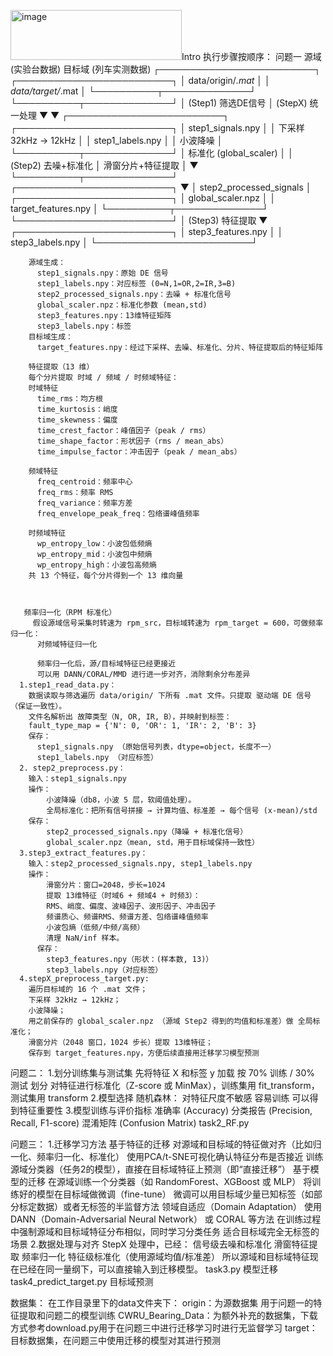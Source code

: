 <img width="274" height="80" alt="image" src="https://github.com/user-attachments/assets/6ff7e32c-fd76-4ebc-ba79-d04fa6a18165" />Intro
执行步骤按顺序：
问题一
              源域 (实验台数据)                         目标域 (列车实测数据)
        ┌─────────────────────────┐            ┌─────────────────────────┐
        │   data/origin/*.mat     │            │   data/target/*.mat     │
        └──────────┬──────────────┘            └──────────┬──────────────┘
                   │ (Step1) 筛选DE信号                        │ (StepX) 统一处理
                   ▼                                         ▼
        ┌─────────────────────────┐            ┌─────────────────────────┐
        │ step1_signals.npy       │            │   下采样 32kHz → 12kHz   │
        │ step1_labels.npy        │            │   小波降噪               │
        └──────────┬──────────────┘            │   标准化 (global_scaler) │
                   │ (Step2) 去噪+标准化        │  滑窗分片+特征提取        │
                   ▼                           └──────────┬──────────────┘
        ┌─────────────────────────┐                       ▼
        │ step2_processed_signals │            ┌─────────────────────────┐
        │ global_scaler.npz       │           │ target_features.npy      │
        └──────────┬──────────────┘            └─────────────────────────┘
                   │ (Step3) 特征提取
                   ▼
        ┌─────────────────────────┐
        │ step3_features.npy      │
        │ step3_labels.npy        │
        └─────────────────────────┘

        源域生成：
          step1_signals.npy：原始 DE 信号
          step1_labels.npy：对应标签 (0=N,1=OR,2=IR,3=B)
          step2_processed_signals.npy：去噪 + 标准化信号
          global_scaler.npz：标准化参数 (mean,std)
          step3_features.npy：13维特征矩阵
          step3_labels.npy：标签
        目标域生成：
          target_features.npy：经过下采样、去噪、标准化、分片、特征提取后的特征矩阵

        特征提取（13 维）
        每个分片提取 时域 / 频域 / 时频域特征：
        时域特征
          time_rms：均方根
          time_kurtosis：峭度
          time_skewness：偏度
          time_crest_factor：峰值因子（peak / rms）
          time_shape_factor：形状因子（rms / mean_abs）
          time_impulse_factor：冲击因子（peak / mean_abs）
        
        频域特征
          freq_centroid：频率中心
          freq_rms：频率 RMS
          freq_variance：频率方差
          freq_envelope_peak_freq：包络谱峰值频率
          
        时频域特征
          wp_entropy_low：小波包低频熵
          wp_entropy_mid：小波包中频熵
          wp_entropy_high：小波包高频熵
        共 13 个特征，每个分片得到一个 13 维向量



       频率归一化（RPM 标准化）
         假设源域信号采集时转速为 rpm_src，目标域转速为 rpm_target = 600，可做频率归一化：
          对频域特征归一化
          
          频率归一化后，源/目标域特征已经更接近
          可以用 DANN/CORAL/MMD 进行进一步对齐，消除剩余分布差异
      1.step1_read_data.py：
        数据读取与筛选遍历 data/origin/ 下所有 .mat 文件。只提取 驱动端 DE 信号（保证一致性）。
        文件名解析出 故障类型（N, OR, IR, B），并映射到标签：
        fault_type_map = {'N': 0, 'OR': 1, 'IR': 2, 'B': 3}
        保存：
          step1_signals.npy （原始信号列表，dtype=object，长度不一）
          step1_labels.npy （对应标签）
      2. step2_preprocess.py：
        输入：step1_signals.npy
        操作：
            小波降噪（db8，小波 5 层，软阈值处理）。
            全局标准化：把所有信号拼接 → 计算均值、标准差 → 每个信号 (x-mean)/std
        保存：
            step2_processed_signals.npy（降噪 + 标准化信号）
            global_scaler.npz（mean, std，用于目标域保持一致性）
      3.step3_extract_features.py：
        输入：step2_processed_signals.npy, step1_labels.npy
        操作：
            滑窗分片：窗口=2048，步长=1024
            提取 13维特征（时域6 + 频域4 + 时频3）：
            RMS、峭度、偏度、波峰因子、波形因子、冲击因子
            频谱质心、频谱RMS、频谱方差、包络谱峰值频率
            小波包熵（低频/中频/高频）
            清理 NaN/inf 样本。
          保存：
            step3_features.npy（形状：(样本数, 13)）
            step3_labels.npy（对应标签）
      4.stepX_preprocess_target.py:
        遍历目标域的 16 个 .mat 文件；
        下采样 32kHz → 12kHz；
        小波降噪；
        用之前保存的 global_scaler.npz （源域 Step2 得到的均值和标准差）做 全局标准化；
        滑窗分片（2048 窗口，1024 步长）提取 13维特征；
        保存到 target_features.npy，方便后续直接用迁移学习模型预测
问题二：
    1.划分训练集与测试集
            先将特征 X 和标签 y 加载
            按 70% 训练 / 30% 测试 划分
            对特征进行标准化（Z-score 或 MinMax），训练集用 fit_transform，测试集用 transform
    2.模型选择
        随机森林：
            对特征尺度不敏感
            容易训练
            可以得到特征重要性
    3.模型训练与评价指标
            准确率 (Accuracy)
            分类报告 (Precision, Recall, F1-score)
            混淆矩阵 (Confusion Matrix)
    task2_RF.py

问题三：
    1.迁移学习方法
            基于特征的迁移
                对源域和目标域的特征做对齐（比如归一化、频率归一化、标准化）
                使用PCA/t-SNE可视化确认特征分布是否接近
                训练源域分类器（任务2的模型），直接在目标域特征上预测（即“直接迁移”）
            基于模型的迁移
                在源域训练一个分类器（如 RandomForest、XGBoost 或 MLP）
                将训练好的模型在目标域做微调（fine-tune）
                微调可以用目标域少量已知标签（如部分标定数据）或者无标签的半监督方法
            领域自适应（Domain Adaptation）
                使用 DANN（Domain-Adversarial Neural Network） 或 CORAL 等方法
                在训练过程中强制源域和目标域特征分布相似，同时学习分类任务
                适合目标域完全无标签的场景
    2.数据处理与对齐
           StepX 处理中，已经：
            信号级去噪和标准化
            滑窗特征提取
            频率归一化
            特征级标准化（使用源域均值/标准差）
            所以源域和目标域特征现在已经在同一量纲下，可以直接输入到迁移模型。
    task3.py 模型迁移
    task4_predict_target.py 目标域预测




数据集：
    在工作目录里下的data文件夹下：
        origin：为源数据集 用于问题一的特征提取和问题二的模型训练
        CWRU_Bearing_Data：为额外补充的数据集，下载方式参考download.py用于在问题三中进行迁移学习时进行无监督学习
        target：目标数据集，在问题三中使用迁移的模型对其进行预测
      
